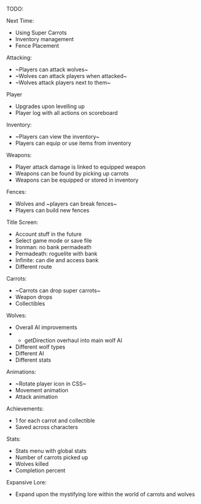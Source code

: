 TODO:

Next Time:
- Using Super Carrots
- Inventory management
- Fence Placement

Attacking:
- ~Players can attack wolves~
- ~Wolves can attack players when attacked~
- ~Wolves attack players next to them~

Player
- Upgrades upon levelling up
- Player log with all actions on scoreboard

Inventory:
- ~Players can view the inventory~
- Players can equip or use items from inventory

Weapons:
- Player attack damage is linked to equipped weapon
- Weapons can be found by picking up carrots
- Weapons can be equipped or stored in inventory

Fences:
- Wolves and ~players can break fences~
- Players can build new fences

Title Screen:
- Account stuff in the future
- Select game mode or save file
- Ironman: no bank permadeath
- Permadeath: roguelite with bank
- Infinite: can die and access bank
- Different route

Carrots:
- ~Carrots can drop super carrots~
- Weapon drops
- Collectibles

Wolves:
- Overall AI improvements
- - getDirection overhaul into main wolf AI
- Different wolf types
- Different AI
- Different stats

Animations:
- ~Rotate player icon in CSS~
- Movement animation
- Attack animation

Achievements:
- 1 for each carrot and collectible
- Saved across characters

Stats:
- Stats menu with global stats
- Number of carrots picked up
- Wolves killed
- Completion percent

Expansive Lore:
- Expand upon the mystifying lore within the world of carrots and wolves
